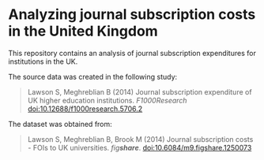 # Analyzing journal subscription costs in the United Kingdom

This repository contains an analysis of journal subscription expenditures for institutions in the UK.

The source data was created in the following study:

> Lawson S, Meghreblian B (2014) Journal subscription expenditure of UK higher education institutions. *F1000Research* [doi:10.12688/f1000research.5706.2](https://dx.doi.org/10.12688/f1000research.5706.2)

The dataset was obtained from:

> Lawson S, Meghreblian B, Brook M (2014) Journal subscription costs - FOIs to UK universities. _fig**share**_. [doi:10.6084/m9.figshare.1250073](https://dx.doi.org/10.6084/m9.figshare.1250073)


